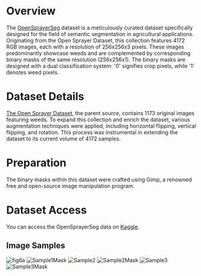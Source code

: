 # Overview
The [OpenSprayerSeg](https://www.kaggle.com/datasets/thatawkwardguy/opensprayerseg/data) dataset is a meticulously curated dataset specifically designed for the field of semantic segmentation in agricultural applications. Originating from the Open Sprayer Dataset, this collection features 4172 RGB images, each with a resolution of 256x256x3 pixels. These images predominantly showcase weeds and are complemented by corresponding binary masks of the same resolution (256x256x1). The binary masks are designed with a dual classification system: '0' signifies crop pixels, while '1' denotes weed pixels.

# Dataset Details
[The Open Sprayer Dataset](https://www.kaggle.com/datasets/gavinarmstrong/open-sprayer-images), the parent source, contains 1173 original images featuring weeds. To expand this collection and enrich the dataset, various augmentation techniques were applied, including horizontal flipping, vertical flipping, and rotation. This process was instrumental in extending the dataset to its current volume of 4172 samples.

# Preparation
The binary masks within this dataset were crafted using Gimp, a renowned free and open-source image manipulation program.

# Dataset Access
You can access the OpenSprayerSeg data on [Kaggle](https://www.kaggle.com/datasets/thatawkwardguy/opensprayerseg/data).

## Image Samples
![fig6a](https://user-images.githubusercontent.com/29514438/86437885-1a3e0a80-bd23-11ea-9d7e-73de0eabf982.jpg)
![Sample1Mask](https://user-images.githubusercontent.com/29514438/86437890-1ca06480-bd23-11ea-98cf-e498a0bb0b96.jpg)
![Sample2](https://user-images.githubusercontent.com/29514438/86437894-1d38fb00-bd23-11ea-8ead-78dbcd738e09.jpg)
![Sample2Mask](https://user-images.githubusercontent.com/29514438/86437900-1f02be80-bd23-11ea-90bf-a09ec7bd7c8d.jpg)
![Sample3](https://user-images.githubusercontent.com/29514438/86437901-1f9b5500-bd23-11ea-86e9-df0cfab58584.jpg)
![Sample3Mask](https://user-images.githubusercontent.com/29514438/86437906-21651880-bd23-11ea-87c3-b333660ceb86.jpg)
